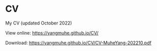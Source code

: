 # CV

My CV (updated October 2022)

View online: 
https://yangmuhe.github.io/CV/

Download: 
https://yangmuhe.github.io/CV/CV-MuheYang-202210.pdf
